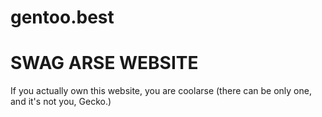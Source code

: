 # gentoo.best
# SWAG ARSE WEBSITE
If you actually own this website, you are coolarse (there can be only one, and it's not you, Gecko.)
